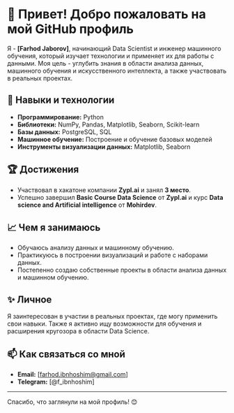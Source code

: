 # 👋 Привет! Добро пожаловать на мой GitHub профиль

Я - **[Farhod Jaborov]**, начинающий Data Scientist и инженер машинного обучения, который изучает технологии и применяет их для работы с данными. Моя цель - углубить знания в области анализа данных, машинного обучения и искусственного интеллекта, а также участвовать в реальных проектах.

## 🔧 Навыки и технологии
- **Программирование:** Python
- **Библиотеки:** NumPy, Pandas, Matplotlib, Seaborn, Scikit-learn
- **Базы данных:** PostgreSQL, SQL
- **Машинное обучение:** Построение и обучение базовых моделей
- **Инструменты визуализации данных:** Matplotlib, Seaborn

## 🏆 Достижения
- Участвовал в хакатоне компании **Zypl.ai** и занял **3 место**.
- Успешно завершил **Basic Course Data Science** от **Zypl.ai** и курс **Data science and Artificial intelligence** от **Mohirdev**.

## 📈 Чем я занимаюсь
- Обучаюсь анализу данных и машинному обучению.
- Практикуюсь в построении визуализаций и работе с наборами данных.
- Постепенно создаю собственные проекты в области анализа данных и машинном обучению.

## ✨ Личное
Я заинтересован в участии в реальных проектах, где могу применить свои навыки. Также я активно ищу возможности для обучения и расширения кругозора в области Data Science.

## 📫 Как связаться со мной
- **Email:** [farhod.ibnhoshim@gmail.com]
- **Telegram:** [@f_ibnhoshim]

---

Спасибо, что заглянули на мой профиль! 😊
